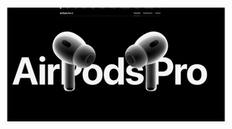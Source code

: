![Image_Alt](https://github.com/IvanVillafane/airPods/blob/172cfab412808e67e466a4a836eff659d10b85f5/airPods2.png)
